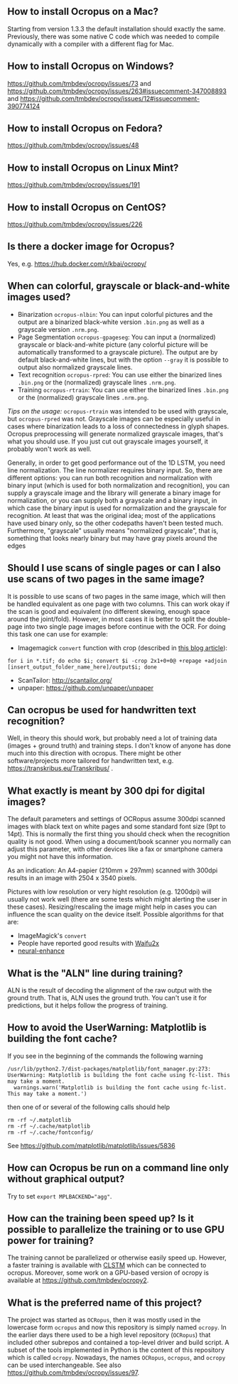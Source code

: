 ## How to install Ocropus on a Mac?

Starting from version 1.3.3 the default installation should exactly the
same. Previously, there was some native C code which was needed to compile
dynamically with a compiler with a different flag for Mac.

## How to install Ocropus on Windows?

https://github.com/tmbdev/ocropy/issues/73 and 
https://github.com/tmbdev/ocropy/issues/263#issuecomment-347008893 and
https://github.com/tmbdev/ocropy/issues/12#issuecomment-390774124

## How to install Ocropus on Fedora?

https://github.com/tmbdev/ocropy/issues/48

## How to install Ocropus on Linux Mint?

https://github.com/tmbdev/ocropy/issues/191

## How to install Ocropus on CentOS?

https://github.com/tmbdev/ocropy/issues/226

## Is there a docker image for Ocropus?

Yes, e.g. https://hub.docker.com/r/kbai/ocropy/

## When can colorful, grayscale or black-and-white images used?

 * Binarization `ocropus-nlbin`: You can input colorful pictures and the output are a binarized black-white version `.bin.png` as well as a grayscale version `.nrm.png`.
 * Page Segmentation `ocropus-gpageseg`: You can input a (normalized) grayscale or black-and-white picture (any colorful picture will be automatically transformed to a grayscale picture). The output are by default black-and-white lines, but with the option `--gray` it is possible to output also normalized grayscale lines.
 * Text recognition `ocropus-rpred`: You can use either the binarized lines `.bin.png` or the (normalized) grayscale lines `.nrm.png`. 
 * Training `ocropus-rtrain`: You can use either the binarized lines `.bin.png` or the (normalized) grayscale lines `.nrm.png`.

_Tips on the usage:_ `ocropus-rtrain` was intended to be used with grayscale, but `ocropus-rpred` was not. Grayscale images can be especially useful in cases where binarization leads to a loss of connectedness in glyph shapes. Ocropus preprocessing will generate normalized grayscale images, that's what you should use. If you just cut out grayscale images yourself, it probably won't work as well.

Generally, in order to get good performance out of the 1D LSTM, you need line normalization. The line normalizer requires binary input. So, there are different options: you can run both recognition and normalization with binary input (which is used for both normalization and recognition), you can supply a grayscale image and the library will generate a binary image for normalization, or you can supply both a grayscale and a binary input, in which case the binary input is used for normalization and the grayscale for recognition. At least that was the original idea; most of the applications have used binary only, so the other codepaths haven't been tested much. Furthermore, "grayscale" usually means "normalized grayscale", that is, something that looks nearly binary but may have gray pixels around the edges

## Should I use scans of single pages or can I also use scans of two pages in the same image?

It is possible to use scans of two pages in the same image, which will then be handled equivalent as one page with two columns. This can work okay if the scan is good and equivalent (no different skewing, enough space around the joint/fold). However, in most cases it is better to split the double-page into two single page images before continue with the OCR. For doing this task one can use for example:
* Imagemagick `convert` function with crop (described in [this blog article](http://hdw.artsci.wustl.edu/articles/154)):
```
for i in *.tif; do echo $i; convert $i -crop 2x1+0+0@ +repage +adjoin [insert_output_folder_name_here]/output$i; done
```
* ScanTailor: http://scantailor.org/
* unpaper: https://github.com/unpaper/unpaper


## Can ocropus be used for handwritten text recognition?

Well, in theory this should work, but probably need a lot of training data (images + ground truth) and training steps. I don't know of anyone has done much into this direction with ocropus. There might be other software/projects more tailored for handwritten text, e.g. https://transkribus.eu/Transkribus/ .


## What exactly is meant by 300 dpi for digital images?

The default parameters and settings of OCRopus assume 300dpi scanned images with black text on white pages and some standard font size (9pt to 14pt).
This is normally the first thing you should check when the recognition quality is not good.
When using a document/book scanner you normally can adjust this parameter, with other devices like a fax or smartphone camera you might not have this information.

As an indication: An A4-papier (210mm × 297mm) scanned with 300dpi results in an image with 2504 x 3540 pixels.

Pictures with low resolution or very hight resolution (e.g. 1200dpi) will usually not work well (there are some tests which might alerting the user in these cases).
Resizing/rescaling the image might help in cases you can influence the scan quality on the device itself. Possible algorithms for that are:
* ImageMagick's `convert`
* People have reported good results with [Waifu2x](http://waifu2x.udp.jp/)
* [neural-enhance](https://github.com/alexjc/neural-enhance)


## What is the "ALN" line during training?

ALN is the result of decoding the alignment of the raw output with the ground truth. That is, ALN uses the ground truth. You can't use it for predictions, but it helps follow the progress of training.

## How to avoid the UserWarning: Matplotlib is building the font cache?

If you see in the beginning of the commands the following warning
```
/usr/lib/python2.7/dist-packages/matplotlib/font_manager.py:273: UserWarning: Matplotlib is building the font cache using fc-list. This may take a moment.
  warnings.warn('Matplotlib is building the font cache using fc-list. This may take a moment.')
```
then one of or several of the following calls should help
```
rm -rf ~/.matplotlib
rm -rf ~/.cache/matplotlib
rm -rf ~/.cache/fontconfig/
```

See https://github.com/matplotlib/matplotlib/issues/5836

## How can Ocropus be run on a command line only without graphical output?

Try to set `export MPLBACKEND="agg"`.

## How can the training been speed up? Is it possible to parallelize the training or to use GPU power for training?

The training cannot be parallelized or otherwise easily speed up. However, a faster training is available with [CLSTM](https://github.com/tmbdev/clstm) which can be connected to ocropus. Moreover, some work on a GPU-based version of ocropy is available at https://github.com/tmbdev/ocropy2.

## What is the preferred name of this project?

The project was started as `OCRopus`, then it was mostly used in the lowercase form `ocropus` and now this repository is simply named `ocropy`. In the earlier days there used to be a high level repository (`OCRopus`) that included other subrepos and contained a top-level driver and build script. A subset of the tools implemented in Python is the content of this repository which is called `ocropy`. Nowadays, the names `OCRopus`, `ocropus`, and `ocropy` can be used interchangeable. See also https://github.com/tmbdev/ocropy/issues/97.